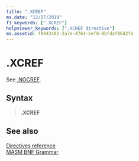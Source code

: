 ```yaml
---
title: ".XCREF"
ms.date: "12/17/2019"
f1_keywords: [".XCREF"]
helpviewer_keywords: [".XCREF directive"]
ms.assetid: f8443482-2a7e-4764-bef8-8bfdaf06d2fe
---
```

# .XCREF

See [.NOCREF](../../assembler/masm/dot-nocref.md).

## Syntax

> **.XCREF**

## See also

[Directives reference](directives-reference.md)<br/>
[MASM BNF Grammar](masm-bnf-grammar.md)
